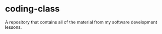 # coding-class
A repository that contains all of the material from my software development lessons. 
